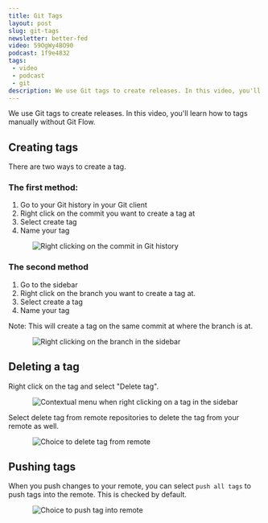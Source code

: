 ```yaml
---
title: Git Tags
layout: post
slug: git-tags
newsletter: better-fed
video: 59OgWy4BO90
podcast: 1f9e4832
tags:
 - video
 - podcast
 - git
description: We use Git tags to create releases. In this video, you'll learn how to tags manually without Git Flow.
---
```


We use Git tags to create releases. In this video, you'll learn how to tags manually without Git Flow.

<!-- more -->

## Creating tags

There are two ways to create a tag.

### The first method:

1. Go to your Git history in your Git client
2. Right click on the commit you want to create a tag at
3. Select create tag
4. Name your tag

<figure>
  <img src="/images/2018/git-tag/method1.png" alt="Right clicking on the commit in Git history">
</figure>

### The second method

1. Go to the sidebar
2. Right click on the branch you want to create a tag at.
3. Select create a tag
4. Name your tag

Note: This will create a tag on the same commit at where the branch is at.

<figure>
  <img src="/images/2018/git-tag/method2.png" alt="Right clicking on the branch in the sidebar">
</figure>

## Deleting a tag

Right click on the tag and select "Delete tag".

<figure>
  <img src="/images/2018/git-tag/delete.png" alt="Contextual menu when right clicking on a tag in the sidebar">
</figure>

Select delete tag from remote repositories to delete the tag from your remote as well.

<figure>
  <img src="/images/2018/git-tag/delete2.png" alt="Choice to delete tag from remote">
</figure>

## Pushing tags

When you push changes to your remote, you can select `push all tags` to push tags into the remote. This is checked by default.

<figure>
  <img src="/images/2018/git-tag/push.png" alt="Choice to push tag into remote">
</figure>
